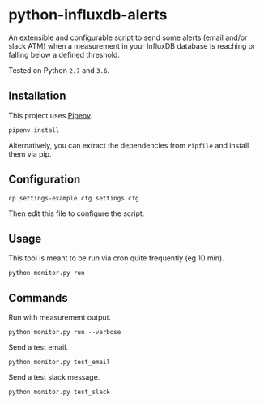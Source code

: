 # python-influxdb-alerts

An extensible and configurable script to send some alerts (email and/or slack ATM) when a measurement in your InfluxDB database is reaching or falling below a defined threshold.

Tested on Python `2.7` and `3.6`.

## Installation

This project uses [Pipenv](http://docs.pipenv.org/en/latest/).

```
pipenv install
```

Alternatively, you can extract the dependencies from `Pipfile` and install them via pip.

## Configuration

```
cp settings-example.cfg settings.cfg
```

Then edit this file to configure the script.

## Usage

This tool is meant to be run via cron quite frequently (eg 10 min).

```
python monitor.py run
```

## Commands

Run with measurement output.

```
python monitor.py run --verbose
```

Send a test email.

```
python monitor.py test_email
```

Send a test slack message.

```
python monitor.py test_slack
```
